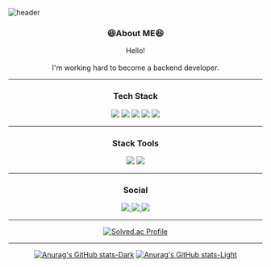 ![header](https://capsule-render.vercel.app/api?type=waving&color=0:2C2C2C,100:FFFFFF&height=250&section=header&text=Jhynguu's%20GitHub!&fontSize=70&animation=scaleIn&fontAlignY=40&fontColor=)
<div align='center'>
  
  ### 😆About ME😆<br>
  Hello!<br><br>
  I'm working hard to become a backend developer.
  <hr>

  ### Tech Stack<br>
  <img src="https://img.shields.io/badge/java-007396?style=for-the-badge&logo=java&logoColor=white"> 
  <img src="https://img.shields.io/badge/Spring-6DB33F?style=for-the-badge&logo=Spring&logoColor=white">
  <img src="https://img.shields.io/badge/springboot-6DB33F?style=for-the-badge&logo=springboot&logoColor=white">
  <img src="https://img.shields.io/badge/Spring Security-6DB33F?style=for-the-badge&logo=Spring Security&logoColor=white">
  <img src="https://img.shields.io/badge/MySQL-4479A1?style=for-the-badge&logo=MySQL&logoColor=white">
  <hr>

  ### Stack Tools<br>
  <img src="https://img.shields.io/badge/github-181717?style=for-the-badge&logo=github&logoColor=white">
  <img src="https://img.shields.io/badge/git-F05032?style=for-the-badge&logo=git&logoColor=white">
  <hr>
  
  ### Social <br>
  <a href=https://www.instagram.com/jhyngu/> <img src="https://img.shields.io/badge/Instagram-E4405F?style=for-the-badge&logo=Instagram&logoColor=white&link=https://www.instagram.com/jhyngu/"> </a>
         <a href=https://jhyngu.tistory.com/> <img src="https://img.shields.io/badge/Tistory-000000?style=for-the-badge&logo=Tistory&logoColor=white&link=https://jhyngu.tistory.com/"> </a>
         <a href=mailto:jhyngu0531@gmail.com> <img src="https://img.shields.io/badge/Gmail-EA4335?style=for-the-badge&logo=Gmail&logoColor=white&link=mailto:jhyngu0531@gmail.com"> </a>
<br>
<hr>

[![Solved.ac Profile](http://mazassumnida.wtf/api/v2/generate_badge?boj=hyungu0531)](https://solved.ac/이름/)

<hr>

[![Anurag's GitHub stats-Dark](https://github-readme-stats.vercel.app/api?username=jhynguu&show_icons=true&theme=dark#gh-dark-mode-only)](https://github.com/jhynguu/github-readme-stats#gh-dark-mode-only)
[![Anurag's GitHub stats-Light](https://github-readme-stats.vercel.app/api?username=jhynguu&show_icons=true&theme=default#gh-light-mode-only)](https://github.com/jhynguu/github-readme-stats#gh-light-mode-only)
</div>
